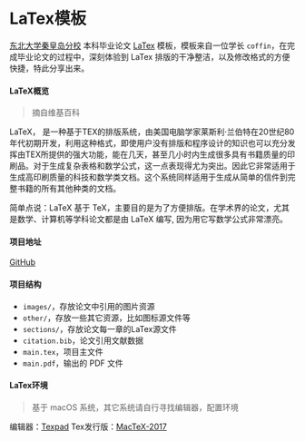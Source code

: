 
# LaTex模板
[东北大学秦皇岛分校](http://www.neuq.edu.cn/) 本科毕业论文 [LaTex](https://www.latex-project.org/) 模板，模板来自一位学长 `coffin`，在完成毕业论文的过程中，深刻体验到 LaTex 排版的干净整洁，以及修改格式的方便快捷，特此分享出来。

<!-- more -->

#### LaTeX概览
> 摘自维基百科

LaTeX， 是一种基于TEX的排版系统，由美国电脑学家莱斯利·兰伯特在20世纪80年代初期开发，利用这种格式，即使用户没有排版和程序设计的知识也可以充分发挥由TEX所提供的强大功能，能在几天，甚至几小时内生成很多具有书籍质量的印刷品。对于生成复杂表格和数学公式，这一点表现得尤为突出。因此它非常适用于生成高印刷质量的科技和数学类文档。这个系统同样适用于生成从简单的信件到完整书籍的所有其他种类的文档。

简单点说：LaTeX 基于 TeX，主要目的是为了方便排版。在学术界的论文，尤其是数学、计算机等学科论文都是由 LaTeX 编写, 因为用它写数学公式非常漂亮。

#### 项目地址

[GitHub](https://github.com/techflowing/PaperLaTexTemplate)

#### 项目结构

* `images/`，存放论文中引用的图片资源
* `other/`，存放一些其它资源，比如图标源文件等
* `sections/`，存放论文每一章的LaTex源文件
* `citation.bib`，论文引用文献数据
* `main.tex`，项目主文件
* `main.pdf`，输出的 PDF 文件

#### LaTex环境

> 基于 macOS 系统，其它系统请自行寻找编辑器，配置环境

编辑器：[Texpad](https://www.texpad.com/)
Tex发行版：[MacTeX-2017](https://www.tug.org/mactex/mactex-download.html)



